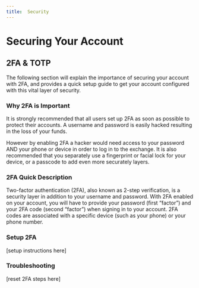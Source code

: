 ```yaml
---
title:  Security
---
```



# Securing Your Account



## 2FA & TOTP

The following section will explain the importance of securing your account with 2FA, and provides a quick setup guide to get your account configured with this vital layer of security.



### Why 2FA is Important

It is strongly recommended that all users set up 2FA as soon as possible to protect their accounts. A username and password is easily hacked resulting in the loss of your funds.

However by enabling 2FA a hacker would need access to your password AND your phone or device in order to log in to the exchange. It is also recommended that you separately use a fingerprint or facial lock for your device, or a passcode to add even more securately layers.



### 2FA Quick Description 

Two-factor authentication (2FA), also known as 2-step verification, is a security layer in addition to your username and password. With 2FA enabled on your account, you will have to provide your password (first “factor”) and your 2FA code (second “factor”) when signing in to your account. 2FA codes are associated with a specific device (such as your phone) or your phone number.



### Setup 2FA

[setup instructions here]




### Troubleshooting

[reset 2FA steps here]